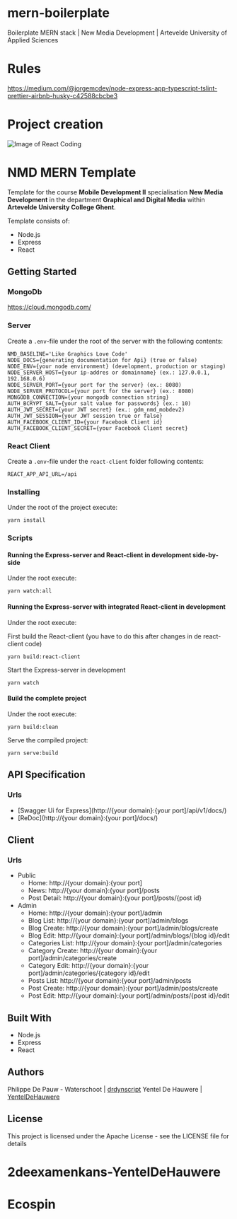 # mern-boilerplate
Boilerplate MERN stack | New Media Development | Artevelde University of Applied Sciences

# Rules

https://medium.com/@jorgemcdev/node-express-app-typescript-tslint-prettier-airbnb-husky-c42588cbcbe3

# Project creation

![Image of React Coding](https://images.unsplash.com/photo-1552308995-2baac1ad5490?ixlib=rb-1.2.1&ixid=eyJhcHBfaWQiOjEyMDd9&auto=format&fit=crop&w=1950&q=80)

# NMD MERN Template

Template for the course **Mobile Development II** specialisation **New Media Development** in the department **Graphical and Digital Media** within **Artevelde University College Ghent**.

Template consists of:

- Node.js
- Express
- React

## Getting Started

### MongoDb

https://cloud.mongodb.com/

### Server

Create a `.env`-file under the root of the server with the following contents:

```
NMD_BASELINE='Like Graphics Love Code' 
NODE_DOCS={generating documentation for Api} (true or false) 
NODE_ENV={your node environment} (development, production or staging)  
NODE_SERVER_HOST={your ip-addres or domainname} (ex.: 127.0.0.1, 192.168.0.6)  
NODE_SERVER_PORT={your port for the server} (ex.: 8080)  
NODE_SERVER_PROTOCOL={your port for the server} (ex.: 8080)  
MONGODB_CONNECTION={your mongodb connection string}
AUTH_BCRYPT_SALT={your salt value for passwords} (ex.: 10) 
AUTH_JWT_SECRET={your JWT secret} (ex.: gdm_nmd_mobdev2) 
AUTH_JWT_SESSION={your JWT session true or false} 
AUTH_FACEBOOK_CLIENT_ID={your Facebook Client id} 
AUTH_FACEBOOK_CLIENT_SECRET={your Facebook Client secret} 
```

### React Client

Create a `.env`-file under the `react-client` folder following contents:

```
REACT_APP_API_URL=/api
```

### Installing

Under the root of the project execute:

```
yarn install
```

### Scripts

#### Running the Express-server and React-client in development side-by-side

Under the root execute:

```
yarn watch:all
```

#### Running the Express-server with integrated React-client in development

Under the root execute:

First build the React-client (you have to do this after changes in de react-client code)

```
yarn build:react-client
```

Start the Express-server in development

```
yarn watch
```

#### Build the complete project

Under the root execute:

```
yarn build:clean
```

Serve the compiled project:

```
yarn serve:build
```

## API Specification

### Urls

- [Swagger Ui for Express](http://{your domain}:{your port]/api/v1/docs/)
- [ReDoc](http://{your domain}:{your port]/docs/)

## Client

### Urls

- Public
  - Home: http://{your domain}:{your port]
  - News: http://{your domain}:{your port]/posts
  - Post Detail: http://{your domain}:{your port]/posts/{post id}
- Admin
  - Home: http://{your domain}:{your port]/admin
  - Blog List: http://{your domain}:{your port]/admin/blogs
  - Blog Create: http://{your domain}:{your port]/admin/blogs/create
  - Blog Edit: http://{your domain}:{your port]/admin/blogs/{blog id}/edit
  - Categories List: http://{your domain}:{your port]/admin/categories
  - Category Create: http://{your domain}:{your port]/admin/categories/create
  - Category Edit: http://{your domain}:{your port]/admin/categories/{category id}/edit
  - Posts List: http://{your domain}:{your port]/admin/posts
  - Post Create: http://{your domain}:{your port]/admin/posts/create
  - Post Edit: http://{your domain}:{your port]/admin/posts/{post id}/edit

## Built With

- Node.js
- Express
- React

## Authors

Philippe De Pauw - Waterschoot | [drdynscript](https://github.com/drdynscript)
Yentel De Hauwere | [YentelDeHauwere](https://github.com/YentelDeHauwere)

## License

This project is licensed under the Apache License - see the LICENSE file for details

# 2deexamenkans-YentelDeHauwere
# Ecospin
